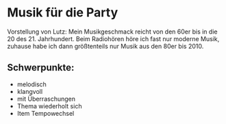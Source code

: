 # Musik für die Party

Vorstellung von Lutz: Mein Musikgeschmack reicht von den 60er bis in die 20 des 21. Jahrhundert.
Beim Radiohören höre ich fast nur moderne Musik, zuhause habe ich dann größtenteils nur Musik aus den 
80er bis 2010.

## Schwerpunkte:
* melodisch
* klangvoll
* mit Überraschungen
* Thema wiederholt sich
* Item Tempowechsel
